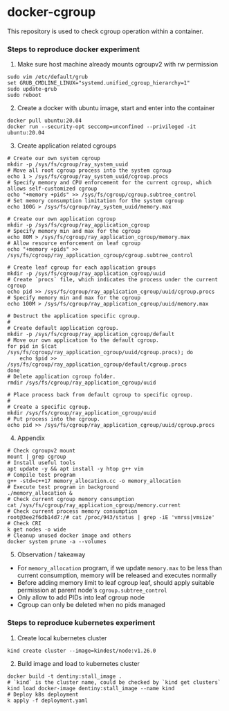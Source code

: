 # docker-cgroup
This repository is used to check cgroup operation within a container.

### Steps to reproduce docker experiment
1. Make sure host machine already mounts cgroupv2 with rw permission
```shell
sudo vim /etc/default/grub
set GRUB_CMDLINE_LINUX="systemd.unified_cgroup_hierarchy=1"
sudo update-grub
sudo reboot
```
2. Create a docker with ubuntu image, start and enter into the container
```shell
docker pull ubuntu:20.04
docker run --security-opt seccomp=unconfined --privileged -it ubuntu:20.04
```
3. Create application related cgroups
```shell
# Create our own system cgroup
mkdir -p /sys/fs/cgroup/ray_system_uuid
# Move all root cgroup process into the system cgroup
echo 1 > /sys/fs/cgroup/ray_system_uuid/cgroup.procs
# Specify memory and CPU enforcement for the current cgroup, which allows self-customized cgroup
echo "+memory +pids" >> /sys/fs/cgroup/cgroup.subtree_control
# Set memory consumption limitation for the system cgroup
echo 100G > /sys/fs/cgroup/ray_system_uuid/memory.max

# Create our own application cgroup
mkdir -p /sys/fs/cgroup/ray_application_cgroup
# Specify memory min and max for the cgroup
echo 80M > /sys/fs/cgroup/ray_application_cgroup/memory.max
# Allow resource enforcement on leaf cgroup
echo "+memory +pids" >> /sys/fs/cgroup/ray_application_cgroup/cgroup.subtree_control

# Create leaf cgroup for each application groups
mkdir -p /sys/fs/cgroup/ray_application_cgroup/uuid
# Create `procs` file, which indicates the process under the current cgroup
echo pid >> /sys/fs/cgroup/ray_application_cgroup/uuid/cgroup.procs
# Specify memory min and max for the cgroup
echo 100M > /sys/fs/cgroup/ray_application_cgroup/uuid/memory.max

# Destruct the application specific cgroup.
#
# Create default application cgroup.
mkdir -p /sys/fs/cgroup/ray_application_cgroup/default
# Move our own application to the default cgroup.
for pid in $(cat /sys/fs/cgroup/ray_application_cgroup/uuid/cgroup.procs); do
    echo $pid >> /sys/fs/cgroup/ray_application_cgroup/default/cgroup.procs
done
# Delete application cgroup folder.
rmdir /sys/fs/cgroup/ray_application_cgroup/uuid

# Place process back from default cgroup to specific cgroup.
#
# Create a specific cgroup.
mkdir /sys/fs/cgroup/ray_application_cgroup/uuid
# Put process into the cgroup.
echo pid >> /sys/fs/cgroup/ray_application_cgroup/uuid/cgroup.procs
```
4. Appendix
```shell
# Check cgroupv2 mount
mount | grep cgroup
# Install useful tools
apt update -y && apt install -y htop g++ vim
# Compile test program
g++ -std=c++17 memory_allocation.cc -o memory_allocation
# Execute test program in background
./memory_allocation &
# Check current cgroup memory consumption
cat /sys/fs/cgroup/ray_application_cgroup/memory.current
# Check current process memory consumption
root@3ee2f6db14d7:/# cat /proc/943/status | grep -iE 'vmrss|vmsize'
# Check CRI
k get nodes -o wide
# Cleanup unused docker image and others
docker system prune -a --volumes
```
5. Observation / takeaway
- For `memory_allocation` program, if we update `memory.max` to be less than current consumption, memory will be released and executes normally
- Before adding memory limit to leaf cgroup leaf, should apply suitable permission at parent node's `cgroup.subtree_control`
- Only allow to add PIDs into leaf cgroup node
- Cgroup can only be deleted when no pids managed

### Steps to reproduce kubernetes experiment
1. Create local kubernetes cluster
```shell
kind create cluster --image=kindest/node:v1.26.0
```
2. Build image and load to kubernetes cluster
```shell
docker build -t dentiny:stall_image .
# `kind` is the cluster name, could be checked by `kind get clusters`
kind load docker-image dentiny:stall_image --name kind
# Deploy k8s deployment
k apply -f deployment.yaml
```
